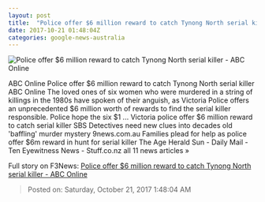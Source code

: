 ```yaml
---
layout: post
title:  "Police offer $6 million reward to catch Tynong North serial killer - ABC Online"
date: 2017-10-21 01:48:04Z
categories: google-news-australia
---
```


![Police offer $6 million reward to catch Tynong North serial killer - ABC Online](http://www.abc.net.au/news/image/9072896-1x1-700x700.jpg)

ABC Online Police offer $6 million reward to catch Tynong North serial killer ABC Online The loved ones of six women who were murdered in a string of killings in the 1980s have spoken of their anguish, as Victoria Police offers an unprecedented $6 million worth of rewards to find the serial killer responsible. Police hope the six $1 ... Victoria police offer $6 million reward to catch serial killer SBS Detectives need new clues into decades old 'baffling' murder mystery 9news.com.au Families plead for help as police offer $6m reward in hunt for serial killer The Age Herald Sun - Daily Mail - Ten Eyewitness News - Stuff.co.nz all 11 news articles »


Full story on F3News: [Police offer $6 million reward to catch Tynong North serial killer - ABC Online](http://www.f3nws.com/n/fAH3sC)

> Posted on: Saturday, October 21, 2017 1:48:04 AM
